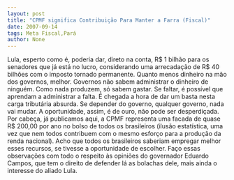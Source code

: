 ```yaml
---
layout: post
title: "CPMF significa Contribuição Para Manter a Farra (Fiscal)"
date: 2007-09-14
tags: Meta Fiscal,Pará
author: None
---
```

Lula, esperto como &eacute;, poderia dar, direto na conta, R$ 1 bilh&atilde;o para os senadores que j&aacute; est&aacute; no lucro, considerando uma arrecada&ccedil;&atilde;o de R$ 40 bilh&otilde;es com o imposto tornado permanente.
Quanto menos dinheiro na m&atilde;o dos governos, melhor. Governos n&atilde;o sabem administrar o dinheiro de ningu&eacute;m. Como nada produzem, s&oacute; sabem gastar. Se faltar, &eacute; poss&iacute;vel que aprendam a administrar a falta. &Eacute; chegada a hora de dar um basta nesta carga tribut&aacute;ria absurda. Se depender do governo, qualquer governo, nada vai mudar. A oportunidade, assim, &eacute; de ouro, n&atilde;o pode ser desperdi&ccedil;ada.
Por cabe&ccedil;a, j&aacute; publicamos aqui, a CPMF representa uma facada de quase R$ 200,00 por ano no bolso de todos os brasileiros (ilus&atilde;o estat&iacute;stica, uma vez que nem todos contribuem com o mesmo esfor&ccedil;o para a produ&ccedil;&atilde;o da renda nacional).
Acho que todos os brasileiros saberiam empregar melhor esses recursos, se tivesse a oportunidade de escolher.
Fa&ccedil;o essas observa&ccedil;&otilde;es com todo o respeito &agrave;s opini&otilde;es do governador Eduardo Campos, que tem o direito de defender l&aacute; as bolachas dele, mais ainda o interesse do aliado Lula.&nbsp; 
